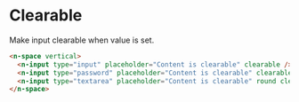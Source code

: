 # Clearable

Make input clearable when value is set.

```html
<n-space vertical>
  <n-input type="input" placeholder="Content is clearable" clearable />
  <n-input type="password" placeholder="Content is clearable" clearable />
  <n-input type="textarea" placeholder="Content is clearable" round clearable />
</n-space>
```
